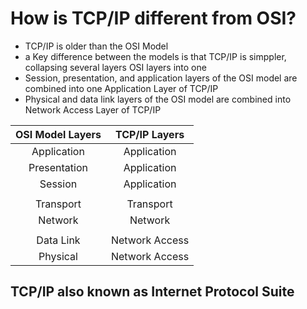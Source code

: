 # How is TCP/IP different from OSI?

- TCP/IP is older than the OSI Model
- a Key difference between the models is that TCP/IP is simppler, collapsing several layers OSI layers into one
- Session, presentation, and application layers of the OSI model are combined into one Application Layer of TCP/IP
- Physical and data link layers of the OSI model are combined into Network Access Layer of TCP/IP 


| OSI Model Layers | TCP/IP Layers |
|:-----:|:-----:|
| Application | Application |
| Presentation | Application |
| Session | Application |
|         |             |
| Transport | Transport |
| Network | Network |
|         |         |
| Data Link | Network Access |
| Physical | Network Access |



## TCP/IP also known as Internet Protocol Suite



